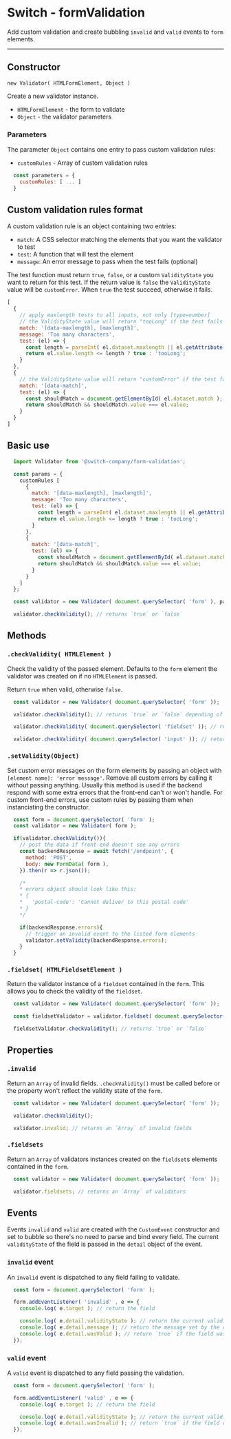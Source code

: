 # Switch - formValidation

Add custom validation and create bubbling `invalid` and `valid` events to `form` elements.

---

## Constructor

`new Validator( HTMLFormElement, Object )`

Create a new validator instance.

* `HTMLFormElement` - the form to validate
* `Object` - the validator parameters

### Parameters

The parameter `Object` contains one entry to pass custom validation rules:

* `customRules` - Array of custom validation rules

```js
  const parameters = {
    customRules: [ ... ]
  }
```

## Custom validation rules format

A custom validation rule is an object containing two entries:

* `match`: A CSS selector matching the elements that you want the validator to test
* `test`: A function that will test the element
* `message`: An error message to pass when the test fails (optional)

The test function must return `true`, `false`, or a custom `ValidityState` you want to return for this test. If the return value is `false` the `ValidityState` value will be `customError`. When `true` the test succeed, otherwise it fails.

```js
[
  {
    // apply maxlength tests to all inputs, not only [type=number]
    // the ValidityState value will return "tooLong" if the test fails
    match: '[data-maxlength], [maxlength]',
    message: 'Too many characters',
    test: (el) => {
      const length = parseInt( el.dataset.maxlength || el.getAttribute( 'maxlength' ), 10);
      return el.value.length <= length ? true : 'tooLong';
    }
  },
  {
    // the ValidityState value will return "customError" if the test fails
    match: '[data-match]',
    test: (el) => {
      const shouldMatch = document.getElementById( el.dataset.match );
      return shouldMatch && shouldMatch.value === el.value;
    }
  }
]
```

## Basic use

```js
  import Validator from '@switch-company/form-validation';

  const params = {
    customRules [
      {
        match: '[data-maxlength], [maxlength]',
        message: 'Too many characters',
        test: (el) => {
          const length = parseInt( el.dataset.maxlength || el.getAttribute( 'maxlength' ), 10);
          return el.value.length <= length ? true : 'tooLong';
        }
      },
      {
        match: '[data-match]',
        test: (el) => {
          const shouldMatch = document.getElementById( el.dataset.match );
          return shouldMatch && shouldMatch.value === el.value;
        }
      }
    ]
  };

  const validator = new Validator( document.querySelector( 'form' ), params );

  validator.checkValidity(); // returns `true` or `false`
```

## Methods

### `.checkValidity( HTMLElement )`

Check the validity of the passed element. Defaults to the `form` element the validator was created on if no `HTMLElement` is passed.

Return `true` when valid, otherwise `false`.
```js
  const validator = new Validator( document.querySelector( 'form' ));

  validator.checkValidity(); // returns `true` or `false` depending of the `form` validity state

  validator.checkValidity( document.querySelector( 'fieldset' )); // returns `true` or `false` depending of the `fieldset` validity state

  validator.checkValidity( document.querySelector( 'input' )); // returns `true` or `false` depending of the `input` validity state
```

### `.setValidity(Object)`

Set custom error messages on the form elements by passing an object with `[element name]: 'error message'`. Remove all custom errors by calling it without passing anything. Usually this method is used if the backend respond with some extra errors that the front-end can't or won't handle. For custom front-end errors, use custom rules by passing them when instanciating the constructor.

```js
  const form = document.querySelector( 'form' );
  const validator = new Validator( form );

  if(validator.checkValidity()){
    // post the data if front-end doesn't see any errors
    const backendResponse = await fetch('/endpoint', {
      method: 'POST',
      body: new FormData( form ),
    }).then(r => r.json());

    /*
    * errors object should look like this:
    * {
    *   'postal-code': 'Cannot deliver to this postal code'
    * }
    */

    if(backendResponse.errors){
      // trigger an invalid event to the listed form elements
      validator.setValidity(backendResponse.errors);
    }
  }
```


### `.fieldset( HTMLFieldsetElement )`

Return the validator instance of a `fieldset` contained in the `form`. This allows you to check the validity of the `fieldset`.

```js
  const validator = new Validator( document.querySelector( 'form' ));

  const fieldsetValidator = validator.fieldset( document.querySelector( 'fieldset' ));

  fieldsetValidator.checkValidity(); // returns `true` or `false`
```

## Properties

### `.invalid`

Return an `Array` of invalid fields. `.checkValidity()` must be called before or the property won't reflect the validity state of the `form`.

```js
  const validator = new Validator( document.querySelector( 'form' ));

  validator.checkValidity();

  validator.invalid; // returns an `Array` of invalid fields
```

### `.fieldsets`

Return an `Array` of validators instances created on the `fieldset`s elements contained in the `form`.

```js
  const validator = new Validator( document.querySelector( 'form' ));

  validator.fieldsets; // returns an `Array` of validators
```

## Events

Events `invalid` and `valid` are created with the `CustomEvent` constructor and set to bubble so there's no need to parse and bind every field. The current `validityState` of the field is passed in the `detail` object of the event.

### `invalid` event

An `invalid` event is dispatched to any field failing to validate.

```js
  const form = document.querySelector( 'form' );

  form.addEventListener( 'invalid' , e => {
    console.log( e.target ); // return the field

    console.log( e.detail.validityState ); // return the current validityState of the field
    console.log( e.detail.message ); // return the message set by the custom rule or the `.setValidity()` method
    console.log( e.detail.wasValid ); // return `true` if the field was valid before calling `.checkValidity()`, `false` otherwise
  });
```

### `valid` event

A `valid` event is dispatched to any field passing the validation.

```js
  const form = document.querySelector( 'form' );

  form.addEventListener( 'valid' , e => {
    console.log( e.target ); // return the field

    console.log( e.detail.validityState ); // return the current validityState of the field
    console.log( e.detail.wasInvalid ); // return `true` if the field was invalid before calling `.checkValidity()`, `false` otherwise
  });
```
